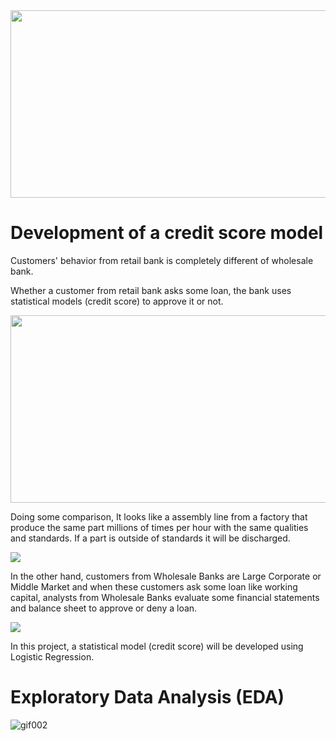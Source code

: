 <img src="https://specials-images.forbesimg.com/imageserve/1168122573/960x0.jpg" width="700" height="300">

# Development of a credit score model

Customers' behavior from retail bank is completely different of wholesale bank. 

Whether a customer from retail bank asks some loan, the bank uses statistical models (credit score) to approve it or not. 

<img src="https://media1.tenor.com/images/54552c5f2ea273a0086079a396043128/tenor.gif?itemid=13765398" width="700" height="300">



Doing some comparison, It looks like a assembly line from a factory that produce the same part millions of times per hour with the same qualities and standards. If a part is outside of standards it will be discharged.

![](https://i2.wp.com/boingboing.net/wp-content/uploads/2017/06/conveyor-01.gif?resize=480%2C270)

In the other hand, customers from Wholesale Banks are Large Corporate or Middle Market and when these customers ask some loan like working capital, analysts from Wholesale Banks evaluate some financial statements and balance sheet to approve or deny a loan.

![](https://media1.tenor.com/images/cb39c6851240eda84694c00000379f5d/tenor.gif?itemid=13765529)

In this project, a statistical model (credit score) will be developed using Logistic Regression.


# Exploratory Data Analysis (EDA)




![gif002](https://media.giphy.com/media/xT5LMQ8rHYTDGFG07e/giphy.gif)
